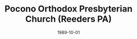 ---
date: &id001 1989-10-01
end_date: null
location:
  address: 2631 Mountain Road
  city: Reeders
  state: PA
minister:
- end: 1989-12-31
  name: William Laverty
  start: 1988-01-01
  type: Organizing Pastor
- end: 1993-12-31
  name: William Laverty
  start: 1989-01-01
  type: Pastor
- end: null
  name: Thomas Foh
  start: 1993-01-01
  type: Supply Pastor
- end: null
  name: Thomas Foh
  start: 1995-01-01
  type: Pastor
ministers:
- William Laverty
- William Laverty
- Thomas Foh
- Thomas Foh
name: Pocono Orthodox Presbyterian Church
names:
- end: 1989-10-01
  name: New Life Chapel
  start: 1986-01-01
- end: null
  name: Pocono Orthodox Presbyterian Church
  start: 1989-10-01
origination_date: *id001
raw_data: 'PA Reeders


  New Life Chapel, Stroudsburg (1986-October 1,1989)

  Pocono Orthodox Presbyterian Church (October 1, 1989- )

  (formerly New Life OPC, Stroudburg, 1989-91)

  2631 Mountain Road

  Org. Pastor: William Laverty, 1988-89

  Pastors: William Laverty, 1989-93

  Thomas Foh, 1995-

  Supply:  Thomas Foh, 1993-95

  '
received_from: null
states:
- PA
status:
  active: true
  end_date: null
  reason: null
  received_from: null
  withdrawal_to: null
title: Pocono Orthodox Presbyterian Church (Reeders PA)
year_established:
- 1989

---